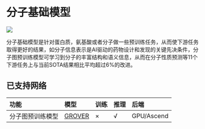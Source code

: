 # 分子基础模型

<a href="https://gitee.com/mindspore/docs/blob/master/docs/mindsponge/docs/source_zh_cn/user/basic.md" target="_blank"><img src="https://mindspore-website.obs.cn-north-4.myhuaweicloud.com/website-images/master/resource/_static/logo_source.png"></a>

分子基础模型是针对蛋白质，氨基酸或者分子做一些预训练任务，从而使下游任务取得更好的结果，如分子信息表示是AI驱动的药物设计和发现的关键先决条件，分子图预训练模型可学习到分子的丰富结构和语义信息，从而在分子性质预测等11个下游任务上与当前SOTA结果相比平均超过6%的改进。

## 已支持网络

| 功能          | 模型                            | 训练 | 推理 | 后端       |
| :----------- | :------------------------------ | :--- | :--- | :-------- |
| 分子图预训练模型 | [GROVER](https://gitee.com/mindspore/mindscience/blob/f906bf284918ff2bdcd462e1c2bbf06b9af5d06a/MindSPONGE/applications/research/grover/README.md#) | ×    | √   | GPU/Ascend |